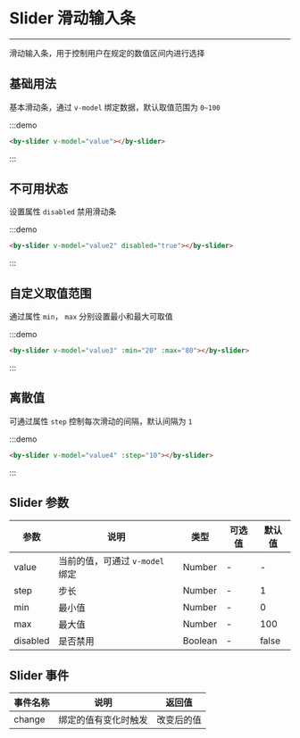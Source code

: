 # Slider 滑动输入条

---

滑动输入条，用于控制用户在规定的数值区间内进行选择

## 基础用法

基本滑动条，通过 `v-model` 绑定数据，默认取值范围为 `0~100`

:::demo

```html
<by-slider v-model="value"></by-slider>
```

:::

## 不可用状态

设置属性 `disabled` 禁用滑动条

:::demo

```html
<by-slider v-model="value2" disabled="true"></by-slider>
```

:::

## 自定义取值范围

通过属性 `min`， `max` 分别设置最小和最大可取值

:::demo

```html
<by-slider v-model="value3" :min="20" :max="80"></by-slider>
```

:::

## 离散值

可通过属性 `step` 控制每次滑动的间隔，默认间隔为 `1`

:::demo

```html
<by-slider v-model="value4" :step="10"></by-slider>
```

:::

## Slider 参数

| 参数     | 说明                            | 类型    | 可选值 | 默认值 |
| -------- | ------------------------------- | ------- | ------ | ------ |
| value    | 当前的值，可通过 `v-model` 绑定 | Number  | -      | -      |
| step     | 步长                            | Number  | -      | 1      |
| min      | 最小值                          | Number  | -      | 0      |
| max      | 最大值                          | Number  | -      | 100    |
| disabled | 是否禁用                        | Boolean | -      | false  |

## Slider 事件

| 事件名称 | 说明                 | 返回值     |
| -------- | -------------------- | ---------- |
| change   | 绑定的值有变化时触发 | 改变后的值 |

<script lang="ts">
    import { Vue, Component } from "vue-property-decorator";

    @Component
    export default class BySliderMd extends Vue {
        value = 0
        value2 = 20
        value3 = 30
        value4 = 50
    }
</script>
